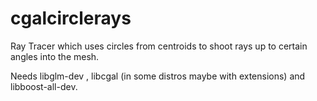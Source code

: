 # cgalcirclerays
Ray Tracer which uses circles from centroids to shoot rays up to certain angles into the mesh. 

Needs libglm-dev , libcgal (in some distros maybe with extensions) and libboost-all-dev.
